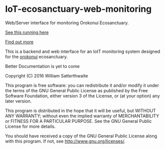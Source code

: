 # IoT-ecosanctuary-web-monitoring
Web/Server interface for monitoring Orokonui Ecosanctuary.

[See this running here](http://greenorange.space/orokonui)

[Find out more](http://greenorange.space/orokonui/about.php)

This is a backend and web interface for an IotT monitoring system designed for the [orokonui](http://orokonui.nz/) ecosanctuary.

Better Documentation is yet to come



Copyright (C) 2016  William Satterthwaite

This program is free software: you can redistribute it and/or modify
it under the terms of the GNU General Public License as published by
the Free Software Foundation, either version 3 of the License, or
(at your option) any later version.

This program is distributed in the hope that it will be useful,
but WITHOUT ANY WARRANTY; without even the implied warranty of
MERCHANTABILITY or FITNESS FOR A PARTICULAR PURPOSE.  See the
GNU General Public License for more details.

You should have received a copy of the GNU General Public License
along with this program.  If not, see <http://www.gnu.org/licenses/>.
